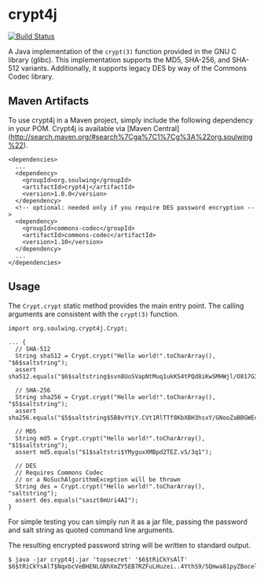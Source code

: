 crypt4j
=======

[![Build Status](https://travis-ci.org/soulwing/crypt4j.svg?branch=master)](https://travis-ci.org/soulwing/crypt4j)


A Java implementation of the ```crypt(3)``` function provided in the GNU C 
library (glibc).  This implementation supports the MD5, SHA-256, and SHA-512
variants.  Additionally, it supports legacy DES by way of the Commons Codec
library.

Maven Artifacts
---------------

To use crypt4j in a Maven project, simply include the following dependency in
your POM.  Crypt4j is available via [Maven Central] 
(http://search.maven.org/#search%7Cga%7C1%7Cg%3A%22org.soulwing%22).

```
<dependencies>
  ...
  <dependency>
    <groupId>org.soulwing</groupId>
    <artifactId>crypt4j</artifactId>
    <version>1.0.0</version>
  </dependency>
  <!-- optional: needed only if you require DES password encryption -->
  <dependency>
    <groupId>commons-codec</groupId>
    <artifactId>commons-codec</artifactId>
    <version>1.10</version>
  </dependency>
  ...  
</dependencies>
```

Usage
-----

The ```Crypt.crypt``` static method provides the main entry point.  The 
calling arguments are consistent with the ```crypt(3)``` function.

```
import org.soulwing.crypt4j.Crypt;

... {
  // SHA-512 
  String sha512 = Crypt.crypt("Hello world!".toCharArray(), "$6$saltstring");
  assert sha512.equals("$6$saltstring$svn8UoSVapNtMuq1ukKS4tPQd8iKwSMHWjl/O817G3uBnIFNjnQJuesI68u4OTLiBFdcbYEdFCoEOfaS35inz1");
  
  // SHA-256
  String sha256 = Crypt.crypt("Hello world!".toCharArray(), "$5$saltstring");
  assert sha256.equals("$5$saltstring$5B8vYYiY.CVt1RlTTf8KbXBH3hsxY/GNooZaBBGWEc5");
  
  // MD5
  String md5 = Crypt.crypt("Hello world!".toCharArray(), "$1$saltstring");
  assert md5.equals("$1$saltstri$YMyguxXMBpd2TEZ.vS/3q1");
  
  // DES
  // Requires Commons Codec
  // or a NoSuchAlgorithmException will be thrown
  String des = Crypt.crypt("Hello world!".toCharArray(), "saltstring");
  assert des.equals("saszt8mUri4AI");
}
```

For simple testing you can simply run it as a jar file, passing the password
and salt string as quoted command line arguments.  

The resulting encrypted password string will be written to standard output.

```
$ java -jar crypt4j.jar 'topsecret' '$6$tRiCkYsAlT'
$6$tRiCkYsAlT$NqxbcVeBHENLGNhXmZY5EB7RZFuLHuzei..4YthS9/SQmwa81pyZBocelML3OXWhSf4ihk9L4VB0dDIdQALtv0
```
